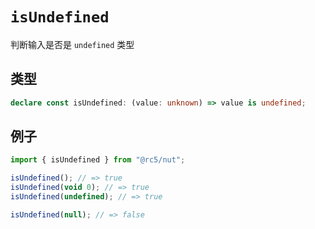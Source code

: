 # `isUndefined`

判断输入是否是 `undefined` 类型

## 类型

```ts
declare const isUndefined: (value: unknown) => value is undefined;
```

## 例子

```ts
import { isUndefined } from "@rc5/nut";

isUndefined(); // => true
isUndefined(void 0); // => true
isUndefined(undefined); // => true

isUndefined(null); // => false
```
